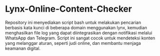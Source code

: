 # Lynx-Online-Content-Checker
Repository ini menyediakan script bash untuk melakukan pencarian berbasis kata kunci di beberapa domain menggunakan lynx, kemudian menghasilkan file log yang dapat diintegrasikan dengan notifikasi melalui WhatsApp dan Telegram. Script ini sangat cocok untuk mendeteksi konten yang melanggar aturan, seperti judi online, dan membantu menjaga keamanan digital.
